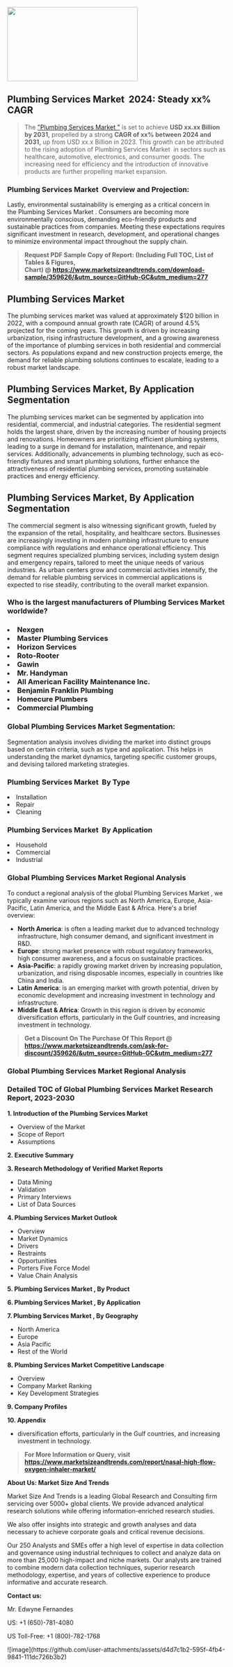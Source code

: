 <p><img class="alignnone size-medium wp-image-20088" src="https://ffe5etoiles.com/wp-content/uploads/2024/12/MST1-300x171.png" alt="" width="300" height="171" /></p><h2 id="ember46" class="ember-view reader-text-block__heading-2">Plumbing Services Market &nbsp;2024: Steady&nbsp;xx% CAGR</h2><blockquote id="ember47" class="ember-view reader-text-block__blockquote">The&nbsp;<a class="app-aware-link " href="https://www.marketsizeandtrends.com/download-sample/359626/&utm_source=GitHub-GC&utm_medium=277" target="_blank" data-test-app-aware-link="">"Plumbing Services Market "</a>&nbsp;is set to achieve&nbsp;<strong>USD&nbsp;xx.xx&nbsp;Billion by 2031,</strong>&nbsp;propelled by a strong&nbsp;<strong>CAGR of&nbsp;xx% between 2024 and 2031,</strong>&nbsp;up from USD xx.x Billion in 2023. This growth can be attributed to the rising adoption of&nbsp;Plumbing Services Market &nbsp;in sectors such as healthcare, automotive, electronics, and consumer goods. The increasing need for efficiency and the introduction of innovative products are further propelling market expansion.</blockquote><h3 id="ember48" class="ember-view reader-text-block__heading-3">Plumbing Services Market &nbsp;Overview and Projection:</h3><p id="ember49" class="ember-view reader-text-block__paragraph">Lastly, environmental sustainability is emerging as a critical concern in the&nbsp;Plumbing Services Market . Consumers are becoming more environmentally conscious, demanding eco-friendly products and sustainable practices from companies. Meeting these expectations requires significant investment in research, development, and operational changes to minimize environmental impact throughout the supply chain.</p><blockquote id="ember50" class="ember-view reader-text-block__blockquote"><strong>Request PDF Sample Copy of Report: (Including Full TOC, List of Tables &amp; Figures, Chart)&nbsp;@&nbsp;<strong><a href="https://www.marketsizeandtrends.com/download-sample/359626/&utm_source=GitHub-GC&utm_medium=277" target="_blank">https://www.marketsizeandtrends.com/download-sample/359626/&utm_source=GitHub-GC&utm_medium=277</a></strong></strong></blockquote><h3 class=""> <h2>Plumbing Services Market</h2><p>The plumbing services market was valued at approximately $120 billion in 2022, with a compound annual growth rate (CAGR) of around 4.5% projected for the coming years. This growth is driven by increasing urbanization, rising infrastructure development, and a growing awareness of the importance of plumbing services in both residential and commercial sectors. As populations expand and new construction projects emerge, the demand for reliable plumbing solutions continues to escalate, leading to a robust market landscape.</p><h2>Plumbing Services Market, By Application Segmentation</h2><p>The plumbing services market can be segmented by application into residential, commercial, and industrial categories. The residential segment holds the largest share, driven by the increasing number of housing projects and renovations. Homeowners are prioritizing efficient plumbing systems, leading to a surge in demand for installation, maintenance, and repair services. Additionally, advancements in plumbing technology, such as eco-friendly fixtures and smart plumbing solutions, further enhance the attractiveness of residential plumbing services, promoting sustainable practices and energy efficiency.</p><h2>Plumbing Services Market, By Application Segmentation</h2><p>The commercial segment is also witnessing significant growth, fueled by the expansion of the retail, hospitality, and healthcare sectors. Businesses are increasingly investing in modern plumbing infrastructure to ensure compliance with regulations and enhance operational efficiency. This segment requires specialized plumbing services, including system design and emergency repairs, tailored to meet the unique needs of various industries. As urban centers grow and commercial activities intensify, the demand for reliable plumbing services in commercial applications is expected to rise steadily, contributing to the overall market expansion.</p></h3><h3 id="" class="">Who is the largest manufacturers of&nbsp;Plumbing Services Market  worldwide?</h3><h3 class=""></Li><Li>Nexgen</Li><Li> Master Plumbing Services</Li><Li> Horizon Services</Li><Li> Roto-Rooter</Li><Li> Gawin</Li><Li> Mr. Handyman</Li><Li> All American Facility Maintenance Inc.</Li><Li> Benjamin Franklin Plumbing</Li><Li> Homecure Plumbers</Li><Li> Commercial Plumbing</h3><h3 id="ember53" class="ember-view reader-text-block__heading-3">Global&nbsp;Plumbing Services Market  Segmentation:</h3><p id="ember54" class="ember-view reader-text-block__paragraph">Segmentation analysis involves dividing the market into distinct groups based on certain criteria, such as type and application. This helps in understanding the market dynamics, targeting specific customer groups, and devising tailored marketing strategies.</p><h3 id="" class="">Plumbing Services Market &nbsp;By Type</h3><p></Li><Li>Installation</Li><Li> Repair</Li><Li> Cleaning</p><h3 id="" class="">Plumbing Services Market &nbsp;By Application</h3><p class=""></Li><Li>Household</Li><Li> Commercial</Li><Li> Industrial</p><h3 id="ember62" class="ember-view reader-text-block__heading-3">Global Plumbing Services Market  Regional Analysis</h3><p id="ember63" class="ember-view reader-text-block__paragraph">To conduct a regional analysis of the global Plumbing Services Market , we typically examine various regions such as North America, Europe, Asia-Pacific, Latin America, and the Middle East &amp; Africa. Here's a brief overview:</p><ul><li><strong>North America</strong>: is often a leading market due to advanced technology infrastructure, high consumer demand, and significant investment in R&amp;D.</li><li><strong>Europe</strong>: strong market presence with robust regulatory frameworks, high consumer awareness, and a focus on sustainable practices.</li><li><strong>Asia-Pacific</strong>: a rapidly growing market driven by increasing population, urbanization, and rising disposable incomes, especially in countries like China and India.</li><li><strong>Latin America</strong>: is an emerging market with growth potential, driven by economic development and increasing investment in technology and infrastructure.</li><li><strong>Middle East &amp; Africa</strong>: Growth in this region is driven by economic diversification efforts, particularly in the Gulf countries, and increasing investment in technology.</li></ul><blockquote id="ember61" class="ember-view reader-text-block__blockquote"><strong>Get a Discount On The Purchase Of This Report @ <strong><a href="https://html-cleaner.com/" target="">https://www.marketsizeandtrends.com/ask-for-discount/359626/&utm_source=GitHub-GC&utm_medium=277</a></strong></strong></blockquote><h3 id="ember62" class="ember-view reader-text-block__heading-3">Global Plumbing Services Market  Regional Analysis</h3><h3 id="" class="">Detailed TOC of Global Plumbing Services Market  Research Report, 2023-2030</h3><p id="" class=""><strong>1. Introduction of the Plumbing Services Market </strong></p><ul><li>Overview of the Market</li><li>Scope of Report</li><li>Assumptions</li></ul><p id="" class=""><strong>2. Executive Summary</strong></p><p id="" class=""><strong>3. Research Methodology of Verified Market Reports</strong></p><ul><li>Data Mining</li><li>Validation</li><li>Primary Interviews</li><li>List of Data Sources</li></ul><p id="" class=""><strong>4. Plumbing Services Market  Outlook</strong></p><ul><li>Overview</li><li>Market Dynamics</li><li>Drivers</li><li>Restraints</li><li>Opportunities</li><li>Porters Five Force Model</li><li>Value Chain Analysis</li></ul><p id="" class=""><strong>5. Plumbing Services Market , By Product</strong></p><p id="" class=""><strong>6. Plumbing Services Market , By Application</strong></p><p id="" class=""><strong>7. Plumbing Services Market , By Geography</strong></p><ul><li>North America</li><li>Europe</li><li>Asia Pacific</li><li>Rest of the World</li></ul><p id="" class=""><strong>8. Plumbing Services Market  Competitive Landscape</strong></p><ul><li>Overview</li><li>Company Market Ranking</li><li>Key Development Strategies</li></ul><p id="" class=""><strong>9. Company Profiles</strong></p><p id="" class=""><strong>10. Appendix</strong></p><ul><li>diversification efforts, particularly in the Gulf countries, and increasing investment in technology.</li></ul><blockquote id="ember65" class="ember-view reader-text-block__blockquote"><strong>For More Information or Query, visit <strong><strong><a href="https://html-cleaner.com/" target="">https://www.marketsizeandtrends.com/report/nasal-high-flow-oxygen-inhaler-market/</a></strong></strong></strong></blockquote><p id="" class=""><strong>About Us: Market Size And Trends</strong></p><p id="" class="">Market Size And Trends is a leading Global Research and Consulting firm servicing over 5000+ global clients. We provide advanced analytical research solutions while offering information-enriched research studies.</p><p id="" class="">We also offer insights into strategic and growth analyses and data necessary to achieve corporate goals and critical revenue decisions.</p><p id="" class="">Our 250 Analysts and SMEs offer a high level of expertise in data collection and governance using industrial techniques to collect and analyze data on more than 25,000 high-impact and niche markets. Our analysts are trained to combine modern data collection techniques, superior research methodology, expertise, and years of collective experience to produce informative and accurate research.</p><p id="" class=""><strong>Contact us:</strong></p><p id="" class="">Mr. Edwyne Fernandes</p><p id="" class="">US: +1 (650)-781-4080</p><p id="" class="">US Toll-Free: +1 (800)-782-1768</p>
![image](https://github.com/user-attachments/assets/d4d7c1b2-595f-4fb4-9841-111dc726b3b2)
